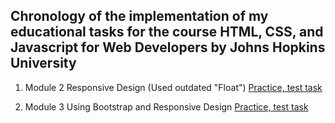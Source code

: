 ## Chronology of the implementation of my educational tasks for the course HTML, CSS, and Javascript for Web Developers by Johns Hopkins University

1) Module 2 Responsive Design (Used outdated "Float")
[Practice, test task](https://aboriskaa.github.io/coursera_html_css_js/module2-solution/)

2) Module 3 Using Bootstrap and Responsive Design
[Practice, test task](https://aboriskaa.github.io/coursera_html_css_js/module3-solution/)
